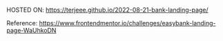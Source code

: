 HOSTED ON: https://terjeee.github.io/2022-08-21-bank-landing-page/

Reference: https://www.frontendmentor.io/challenges/easybank-landing-page-WaUhkoDN
